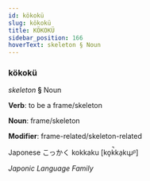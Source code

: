 ```yaml
---
id: kökokü
slug: kökokü
title: KÖKOKÜ
sidebar_position: 166
hoverText: skeleton § Noun
---
```


### kökokü

*skeleton* **§** Noun

**Verb**: to be a frame/skeleton

**Noun**: frame/skeleton

**Modifier**: frame-related/skeleton-related

Japonese こっかく kokkaku [ko̞k̚ka̠kɯ̟ᵝ]

*Japonic Language Family*